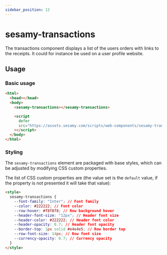 ```yaml
---
sidebar_position: 12
---
```


# sesamy-transactions

The transactions component displays a list of the users orders with links to the receipts. It could for instance be used on a user profile website.

## Usage

### Basic usage

```html
<html>
  <head></head>
  <body>
    <sesamy-transactions></sesamy-transactions>

    <script
      defer
      src="https://assets.sesamy.com/scripts/web-components/sesamy-transactions.min.js"
    ></script>
  </body>
</html>
```

### Styling

The `sesamy-transactions` element are packaged with base styles, which can be adjusted by modifying CSS custom properties.

The list of CSS custom properties are (the value set is the `default` value, if the property is not presented it will take that value):

```html
<style>
  sesamy-transactions {
    --font-family: "Inter"; // Font family
    --color: #222222; // Font color
    --row-hover: #f8f8f8; // Row background hover
    --header-font-size: "12px"; // Header font size
    --header-color: #222222; // Header font color
    --header-opacity: 0.7; // Header font opacity
    --border-top: 1px solid #e4e4e5; // Row border top
    --row-font-size: 14px; // Row font size
    --currency-opacity: 0.7; // Currency opacity
  }
</style>
```
